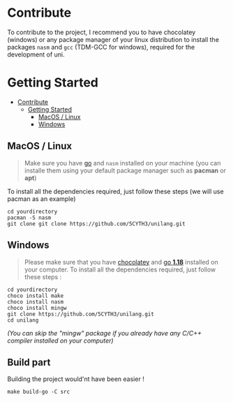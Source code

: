 # Contribute
To contribute to the project, I recommend you to have chocolatey (windows) or any package manager of your 
linux distribution to install the packages `nasm` and `gcc` (TDM-GCC for windows), required for the 
development of uni.

# Getting Started

- [Contribute](#contribute)
  - [Getting Started](#getting-started)
    - [MacOS / Linux](#macos--linux)
    - [Windows](#windows)

## MacOS / Linux
> Make sure you have [go](https://go.dev/) and `nasm` installed on your machine (you can installe them using your default package manager such as **pacman** or **apt**)

To install all the dependencies required, just follow these steps (we will use pacman as an example)

```
cd yourdirectory
pacman -S nasm
git clone git clone https://github.com/5CYTH3/unilang.git

```

## Windows

> Please make sure that you have [chocolatey](https://chocolatey.org/) and [go **1.18**](https://go.dev/) installed on your computer.
To install all the dependencies required, just follow these steps :

```
cd yourdirectory
choco install make
choco install nasm
choco install mingw
git clone https://github.com/5CYTH3/unilang.git
cd unilang
```
*(You can skip the "mingw" package if you already have any C/C++ compiler installed on your computer)*

## Build part
Building the project would'nt have been easier !

```
make build-go -C src
```
